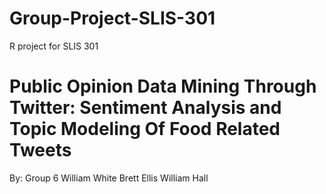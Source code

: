 # Group-Project-SLIS-301
R project for SLIS 301


# Public Opinion Data Mining Through Twitter: Sentiment Analysis and Topic Modeling Of Food Related Tweets
By: Group 6
William White
Brett Ellis
William Hall
